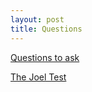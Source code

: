 ```yaml
---
layout: post
title: Questions
---
```


[Questions to ask](https://tinyurl.com/y8wq9b9s)

[The Joel Test](https://www.joelonsoftware.com/2000/08/09/the-joel-test-12-steps-to-better-code/)
